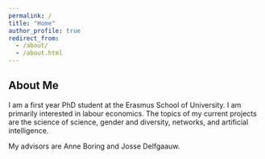 ```yaml
---
permalink: /
title: "Home"
author_profile: true
redirect_from: 
  - /about/
  - /about.html
---
```


## About Me

I am a first year PhD student at the Erasmus School of University.
I am primarily interested in labour economics. The topics of my current projects are the science of science, gender and diversity, networks, and artificial intelligence.

My advisors are Anne Boring and Josse Delfgaauw.
